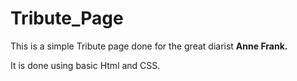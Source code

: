 # Tribute_Page
This is a simple Tribute page done for the great diarist <b>Anne Frank.</b>

It is done using basic Html and CSS.
